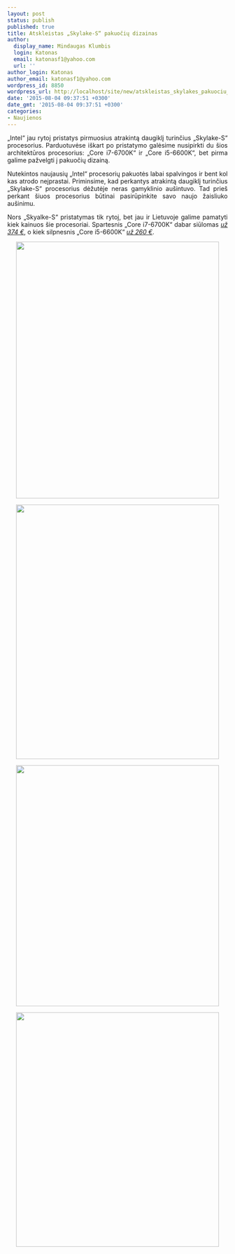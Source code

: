 ```yaml
---
layout: post
status: publish
published: true
title: Atskleistas „Skylake-S“ pakuočių dizainas
author:
  display_name: Mindaugas Klumbis
  login: Katonas
  email: katonasf1@yahoo.com
  url: ''
author_login: Katonas
author_email: katonasf1@yahoo.com
wordpress_id: 8850
wordpress_url: http://localhost/site/new/atskleistas_skylakes_pakuociu_dizainas/
date: '2015-08-04 09:37:51 +0300'
date_gmt: '2015-08-04 09:37:51 +0300'
categories:
- Naujienos
---
```

<p style="text-align: justify;">
	&bdquo;Intel&ldquo; jau rytoj pristatys pirmuosius atrakintą daugiklį turinčius &bdquo;Skylake-S&ldquo; procesorius. Parduotuvėse i&scaron;kart po pristatymo galėsime nusipirkti du &scaron;ios architektūros procesorius: &bdquo;Core i7-6700K&ldquo; ir &bdquo;Core i5-6600K&ldquo;, bet pirma galime pažvelgti į pakuočių dizainą.</p>
<p style="text-align: justify;">
	Nutekintos naujausių &bdquo;Intel&ldquo; procesorių pakuotės labai spalvingos ir bent kol kas atrodo neįprastai. Priminsime, kad perkantys atrakintą daugiklį turinčius &bdquo;Skylake-S&ldquo; procesorius dėžutėje neras gamyklinio au&scaron;intuvo. Tad prie&scaron; perkant &scaron;iuos procesorius būtinai pasirūpinkite savo naujo žaisliuko au&scaron;inimu.</p>
<p style="text-align: justify;">
	Nors &bdquo;Skyalke-S&ldquo; pristatymas tik rytoj, bet jau ir Lietuvoje galime pamatyti kiek kainuos &scaron;ie procesoriai. Spartesnis &bdquo;Core i7-6700K&ldquo; dabar siūlomas <em><a href="http://www.skytech.lt/bx80662i76700ksr2br-cpuci7-bxbx8066-r2br-p-253946.html">už 374 &euro;</a></em>, o kiek silpnesnis &bdquo;Core i5-6600K&ldquo; <em><a href="http://www.skytech.lt/bx80662i56600ksr2bv-intel-cpuci5-bx80662i5-r2bv-p-253945.html">už 260 &euro;</a></em>.</p>
<p style="text-align: center;">
	<a href="http://technews.lt/userfiles/4a.jpg"><img alt="" src="http://technews.lt/userfiles/4a.jpg" style="width: 464px; height: 587px;" /></a></p>
<p style="text-align: center;">
	<a href="http://technews.lt/userfiles/4b.jpg"><img alt="" src="http://technews.lt/userfiles/4b.jpg" style="width: 464px; height: 582px;" /></a></p>
<p style="text-align: center;">
	<a href="http://technews.lt/userfiles/4c.jpg"><img alt="" src="http://technews.lt/userfiles/4c.jpg" style="width: 464px; height: 551px;" /></a></p>
<p style="text-align: center;">
	<a href="http://technews.lt/userfiles/4d.jpg"><img alt="" src="http://technews.lt/userfiles/4d.jpg" style="width: 464px; height: 536px;" /></a></p>

